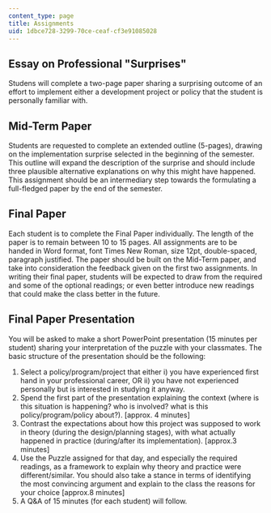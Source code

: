 ```yaml
---
content_type: page
title: Assignments
uid: 1dbce728-3299-70ce-ceaf-cf3e91085028
---
```


Essay on Professional "Surprises"
---------------------------------

Studens will complete a two-page paper sharing a surprising outcome of an effort to implement either a development project or policy that the student is personally familiar with. 

Mid-Term Paper
--------------

Students are requested to complete an extended outline (5-pages), drawing on the implementation surprise selected in the beginning of the semester. This outline will expand the description of the surprise and should include three plausible alternative explanations on why this might have happened. This assignment should be an intermediary step towards the formulating a full-fledged paper by the end of the semester.

Final Paper
-----------

Each student is to complete the Final Paper individually. The length of the paper is to remain between 10 to 15 pages. All assignments are to be handed in Word format, font Times New Roman, size 12pt, double-spaced, paragraph justified. The paper should be built on the Mid-Term paper, and take into consideration the feedback given on the first two assignments. In writing their final paper, students will be expected to draw from the required and some of the optional readings; or even better introduce new readings that could make the class better in the future.

Final Paper Presentation
------------------------

You will be asked to make a short PowerPoint presentation (15 minutes per student) sharing your interpretation of the puzzle with your classmates. The basic structure of the presentation should be the following:

1.  Select a policy/program/project that either i) you have experienced first hand in your professional career, OR ii) you have not experienced personally but is interested in studying it anyway.
2.  Spend the first part of the presentation explaining the context (where is this situation is happening? who is involved? what is this policy/program/policy about?). \[approx. 4 minutes\]
3.  Contrast the expectations about how this project was supposed to work in theory (during the design/planning stages), with what actually happened in practice (during/after its implementation). \[approx.3 minutes\]
4.  Use the Puzzle assigned for that day, and especially the required readings, as a framework to explain why theory and practice were different/similar. You should also take a stance in terms of identifying the most convincing argument and explain to the class the reasons for your choice \[approx.8 minutes\]
5.  A Q&A of 15 minutes (for each student) will follow.